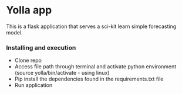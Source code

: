 # Yolla app 

This is a flask application that serves a sci-kit learn simple forecasting model.


### Installing and execution

* Clone repo
* Access file path through terminal and activate python environment (source yolla/bin/activate - using linux)
* Pip install the dependencies found in the requirements.txt file
* Run application
